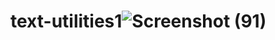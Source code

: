 # text-utilities1![Screenshot (91)](https://user-images.githubusercontent.com/100075212/197375986-1703ccb3-0f1d-4c30-b247-a07c78c548ef.png)
